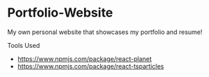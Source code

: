 # Portfolio-Website
My own personal website that showcases my portfolio and resume!


Tools Used
- https://www.npmjs.com/package/react-planet
- https://www.npmjs.com/package/react-tsparticles

